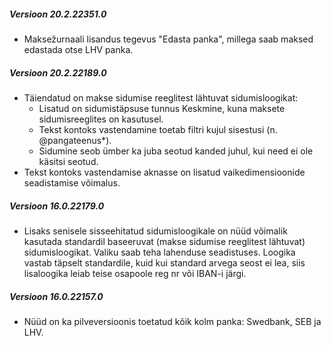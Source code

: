 ---
---

##### Versioon 20.2.22351.0
- Maksežurnaali lisandus tegevus "Edasta panka", millega saab maksed edastada otse LHV panka.

##### Versioon 20.2.22189.0
- Täiendatud on makse sidumise reeglitest lähtuvat sidumisloogikat:
  - Lisatud on sidumistäpsuse tunnus Keskmine, kuna maksete sidumisreeglites on kasutusel.
  - Tekst kontoks vastendamine toetab filtri kujul sisestusi (n. @pangateenus*).
  - Sidumine seob ümber ka juba seotud kanded juhul, kui need ei ole käsitsi seotud.
- Tekst kontoks vastendamise aknasse on lisatud vaikedimensioonide seadistamise võimalus.

##### Versioon 16.0.22179.0
- Lisaks senisele sisseehitatud sidumisloogikale on nüüd võimalik kasutada standardil baseeruvat (makse sidumise reeglitest lähtuvat) sidumisloogikat. Valiku saab teha lahenduse seadistuses.  Loogika vastab täpselt standardile, kuid kui standard arvega seost ei lea, siis lisaloogika leiab teise osapoole reg nr või IBAN-i järgi.

##### Versioon 16.0.22157.0
- Nüüd on ka pilveversioonis toetatud kõik kolm panka: Swedbank, SEB ja LHV.


